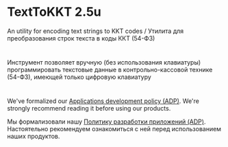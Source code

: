 # TextToKKT 2.5u

An utility for encoding text strings to KKT codes / Утилита для преобразования строк текста в коды ККТ (54-ФЗ)

#

Инструмент позволяет вручную (без использования клавиатуры) программировать текстовые данные
в контрольно-кассовой технике (54-ФЗ), имеющей только цифровую клавиатуру

#

We've formalized our [Applications development policy (ADP)](https://vk.com/@rdaaow_fupl-adp).
We're strongly recommend reading it before using our products.

Мы формализовали нашу [Политику разработки приложений (ADP)](https://vk.com/@rdaaow_fupl-adp).
Настоятельно рекомендуем ознакомиться с ней перед использованием наших продуктов.
